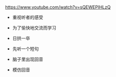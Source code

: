 https://www.youtube.com/watch?v=sQEWEPIHLzQ

- 重视听者的感受
- 为了愉快地交流而学习
- 日拱一卒


- 先听一个短句
- 脑子里出现回音
- 模仿回音